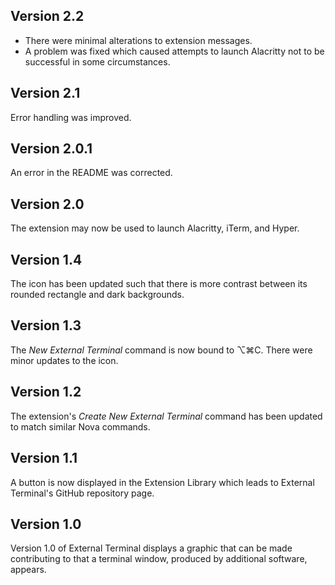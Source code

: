 ## Version 2.2

- There were minimal alterations to extension messages.
- A problem was fixed which caused attempts to launch Alacritty not to be successful in some circumstances.

## Version 2.1

Error handling was improved.

## Version 2.0.1

An error in the README was corrected.

## Version 2.0

The extension may now be used to launch Alacritty, iTerm, and Hyper.

## Version 1.4

The icon has been updated such that there is more contrast between its rounded rectangle and dark backgrounds.

## Version 1.3

The _New External Terminal_ command is now bound to ⌥⌘C. There were minor updates to the icon.

## Version 1.2

The extension's _Create New External Terminal_ command has been updated to match similar Nova commands.

## Version 1.1

A button is now displayed in the Extension Library which leads to External Terminal's GitHub repository page.

## Version 1.0

Version 1.0 of External Terminal displays a graphic that can be made contributing to that a terminal window, produced by additional software, appears.
